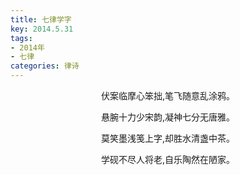 ```yaml
---
title: 七律学字
key: 2014.5.31
tags: 
- 2014年 
- 七律
categories: 律诗
---
```


<p align="center">伏案临摩心笨拙,笔飞随意乱涂鸦。
</p>
<p align="center">悬腕十力少宋韵,凝神七分无唐雅。
</p>
<p align="center">莫笑墨浅笺上字,却胜水清盏中茶。
</p>
<p align="center">学砚不尽人将老,自乐陶然在陋家。
</p>
